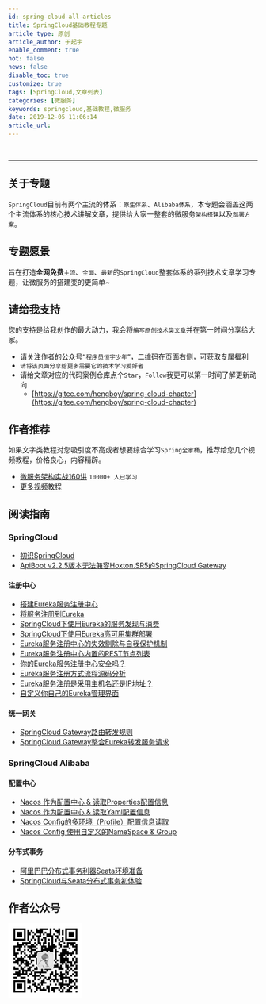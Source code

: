 ```yaml
---
id: spring-cloud-all-articles
title: SpringCloud基础教程专题
article_type: 原创
article_author: 于起宇
enable_comment: true
hot: false
news: false
disable_toc: true
customize: true
tags: [SpringCloud,文章列表]
categories: [微服务]
keywords: springcloud,基础教程,微服务
date: 2019-12-05 11:06:14
article_url:
---
```


<br/>
<hr/>


## 关于专题

`SpringCloud`目前有两个主流的体系：`原生体系`、`Alibaba体系`，本专题会涵盖这两个主流体系的核心技术讲解文章，提供给大家一整套的微服务`架构搭建`以及`部署方案`。
<!--more-->
## 专题愿景

旨在打造**全网免费**`主流`、`全面`、`最新`的`SpringCloud`整套体系的系列技术文章学习专题，让微服务的搭建变的更简单~

## 请给我支持

您的支持是给我创作的最大动力，我会将`编写原创技术类文章`并在第一时间分享给大家。

- 请关注作者的公众号`“程序员恒宇少年”`，二维码在页面右侧，可获取专属福利
- `请将该页面分享给更多需要它的技术学习爱好者`
- 请给文章对应的代码案例仓库点个`Star`，`Follow`我更可以第一时间了解更新动向
  - [https://gitee.com/hengboy/spring-cloud-chapter](https://gitee.com/hengboy/spring-cloud-chapter)

## 作者推荐

如果文字类教程对您吸引度不高或者想要综合学习`Spring全家桶`，推荐给您几个视频教程，价格良心，内容精辟。

- [微服务架构实战160讲](https://time.geekbang.org/course/intro/100007001?code=mP4R0bYDPnlfre048hBvxH6vV%2Fvls%2FrR7tcaP3y5P1Q%3D)  `10000+ 人已学习`
- [更多视频教程](/geektime)

## 阅读指南

### SpringCloud

- [初识SpringCloud](/spring-cloud-look.html)
- [ApiBoot v2.2.5版本无法兼容Hoxton.SR5的SpringCloud Gateway](/spring-cloud-gateway-not-compatible.html)

#### 注册中心

- [搭建Eureka服务注册中心](/eureka-server.html)
- [将服务注册到Eureka](/eureka-register-service.html)
- [SpringCloud下使用Eureka的服务发现与消费](/eureka-service-consumer.html)
- [SpringCloud下使用Eureka高可用集群部署](/eureka-cluster-high.html)
- [Eureka服务注册中心的失效剔除与自我保护机制](/eureka-preservation.html)
- [Eureka服务注册中心内置的REST节点列表](/eureka-rest.html)
- [你的Eureka服务注册中心安全吗？](/eureka-security.html)
- [Eureka服务注册方式流程源码分析](/eureka-register-away-code.html)
- [Eureka服务注册是采用主机名还是IP地址？](/eureka-register-away.html)
- [自定义你自己的Eureka管理界面](/customize-eureka-manage-page.html)

#### 统一网关

- [SpringCloud Gateway路由转发规则](/springcloud-gateway-route.html)
- [SpringCloud Gateway整合Eureka转发服务请求](/springcloud-gateway-eureka.html)

### SpringCloud Alibaba

#### 配置中心

- [Nacos 作为配置中心 & 读取Properties配置信息](/nacos-config-properties.html)
- [Nacos 作为配置中心 & 读取Yaml配置信息](/nacos-config-yaml.html)
- [Nacos Config的多环境（Profile）配置信息读取](/springcloud-nacos-config-profile.html)
- [Nacos Config 使用自定义的NameSpace & Group](/springcloud-nacos-config-namespace.html)

#### 分布式事务

- [阿里巴巴分布式事务利器Seata环境准备](/seata-init-env.html)
- [SpringCloud与Seata分布式事务初体验](/seata-first-application.html)


## 作者公众号

  <img src="/images/mp.jpg" width="150"/>